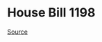 # House Bill 1198

[Source](http://lawfilesext.leg.wa.gov/biennium/2021-22/Xml/Bills/House%20Bills/1198.xml)